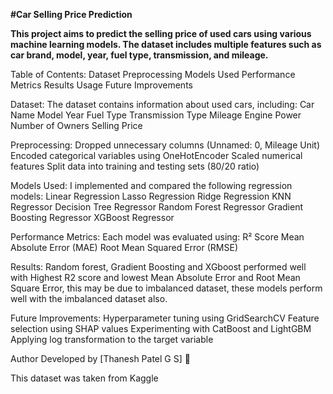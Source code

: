 **#Car Selling Price Prediction** 

**This project aims to predict the selling price of used cars using various machine learning models. The dataset includes multiple features such as car brand, model, year, fuel type, transmission, and mileage.**

Table of Contents:
Dataset
Preprocessing
Models Used
Performance Metrics
Results
Usage
Future Improvements

Dataset:
The dataset contains information about used cars, including:
Car Name
Model Year
Fuel Type
Transmission Type
Mileage
Engine Power
Number of Owners
Selling Price

Preprocessing:
Dropped unnecessary columns (Unnamed: 0, Mileage Unit)
Encoded categorical variables using OneHotEncoder
Scaled numerical features
Split data into training and testing sets (80/20 ratio)

Models Used:
I implemented and compared the following regression models:
Linear Regression
Lasso Regression
Ridge Regression
KNN Regressor
Decision Tree Regressor
Random Forest Regressor
Gradient Boosting Regressor
XGBoost Regressor

Performance Metrics:
Each model was evaluated using:
R² Score
Mean Absolute Error (MAE)
Root Mean Squared Error (RMSE)

Results:
Random forest, Gradient Boosting and XGboost performed well with Highest R2 score and lowest Mean Absolute Error and Root Mean Square Error,
this may be due to imbalanced dataset, these models perform well with the imbalanced dataset also.


Future Improvements:
Hyperparameter tuning using GridSearchCV
Feature selection using SHAP values
Experimenting with CatBoost and LightGBM
Applying log transformation to the target variable

Author
Developed by [Thanesh Patel G S] 🚀

This dataset was taken from Kaggle
